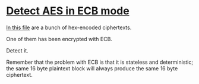 # [Detect AES in ECB mode](http://cryptopals.com/sets/1/challenges/8/)
[In this file](8.txt) are a bunch of hex-encoded ciphertexts.

One of them has been encrypted with ECB.

Detect it.

Remember that the problem with ECB is that it is stateless and deterministic; the same 16 byte plaintext block will always produce the same 16 byte ciphertext.